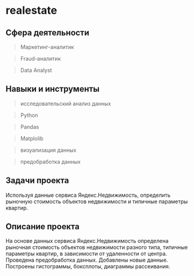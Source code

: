 # realestate

## Сфера деятельности
>Маркетинг-аналитик

>Fraud-аналитик

>Data Analyst

## Навыки и инструменты
>исследовательский анализ данных

>Python

>Pandas

>Matplolib

>визуализация данных

>предобработка данных

## Задачи проекта
Используя данные сервиса Яндекс.Недвижимость, определить рыночную стоимость объектов недвижимости и типичные параметры квартир.

## Описание проекта
На основе данных сервиса Яндекс.Недвижимость определена рыночная стоимость
объектов недвижимости разного типа, типичные параметры квартир, в зависимости от
удаленности от центра. Проведена предобработка данных. Добавлены новые данные.
Построены гистограммы, боксплоты, диаграммы рассеивания.
